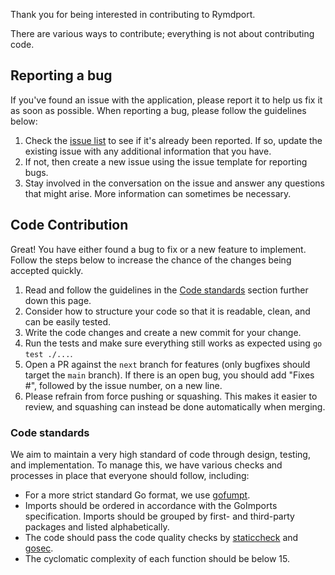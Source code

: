 Thank you for being interested in contributing to Rymdport.

There are various ways to contribute; everything is not about contributing code.

## Reporting a bug

If you've found an issue with the application, please report it to help us fix it as soon as possible.
When reporting a bug, please follow the guidelines below:

1. Check the [issue list](https://github.com/Jacalz/rymdport/issues) to see if it's already been reported. If so, update the existing issue with any additional information that you have.
2. If not, then create a new issue using the issue template for reporting bugs.
3. Stay involved in the conversation on the issue and answer any questions that might arise. More information can sometimes be necessary.

## Code Contribution

Great! You have either found a bug to fix or a new feature to implement.
Follow the steps below to increase the chance of the changes being accepted quickly.

1. Read and follow the guidelines in the [Code standards](#Code-standards) section further down this page.
2. Consider how to structure your code so that it is readable, clean, and can be easily tested.
4. Write the code changes and create a new commit for your change.
5. Run the tests and make sure everything still works as expected using `go test ./...`.
6. Open a PR against the `next` branch for features (only bugfixes should target the `main` branch). If there is an open bug, you should add "Fixes #", followed by the issue number, on a new line.
7. Please refrain from force pushing or squashing. This makes it easier to review, and squashing can instead be done automatically when merging.

### Code standards

We aim to maintain a very high standard of code through design, testing, and implementation.
To manage this, we have various checks and processes in place that everyone should follow, including:

- For a more strict standard Go format, we use [gofumpt](https://github.com/mvdan/gofumpt).
- Imports should be ordered in accordance with the GoImports specification. Imports should be grouped by first- and third-party packages and listed alphabetically.
- The code should pass the code quality checks by [staticcheck](https://staticcheck.io/) and [gosec](https://github.com/securego/gosec).
- The cyclomatic complexity of each function should be below 15. 
